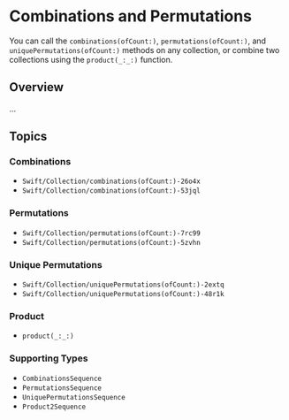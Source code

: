 # Combinations and Permutations

You can call the `combinations(ofCount:)`, `permutations(ofCount:)`, and `uniquePermutations(ofCount:)` methods on any collection, or combine two collections using the `product(_:_:)` function.

## Overview

...

## Topics

### Combinations

- ``Swift/Collection/combinations(ofCount:)-26o4x``
- ``Swift/Collection/combinations(ofCount:)-53jql``

### Permutations

- ``Swift/Collection/permutations(ofCount:)-7rc99``
- ``Swift/Collection/permutations(ofCount:)-5zvhn``

### Unique Permutations

- ``Swift/Collection/uniquePermutations(ofCount:)-2extq``
- ``Swift/Collection/uniquePermutations(ofCount:)-48r1k``

### Product

- ``product(_:_:)``

### Supporting Types

- ``CombinationsSequence``
- ``PermutationsSequence``
- ``UniquePermutationsSequence``
- ``Product2Sequence``
